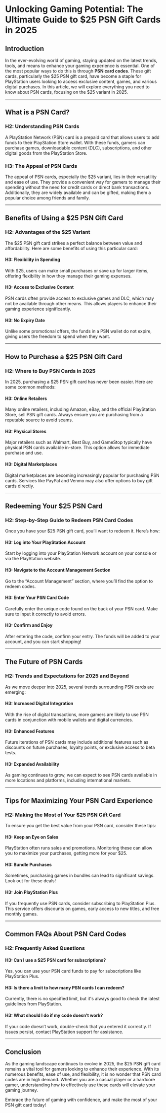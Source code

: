 # Unlocking Gaming Potential: The Ultimate Guide to $25 PSN Gift Cards in 2025

## Introduction

In the ever-evolving world of gaming, staying updated on the latest trends, tools, and means to enhance your gaming experience is essential. One of the most popular ways to do this is through **PSN card codes**. These gift cards, particularly the $25 PSN gift card, have become a staple for PlayStation users looking to access exclusive content, games, and various digital purchases. In this article, we will explore everything you need to know about PSN cards, focusing on the $25 variant in 2025.

---

## What is a PSN Card?

### H2: Understanding PSN Cards

A PlayStation Network (PSN) card is a prepaid card that allows users to add funds to their PlayStation Store wallet. With these funds, gamers can purchase games, downloadable content (DLC), subscriptions, and other digital goods from the PlayStation Store.

### H3: The Appeal of PSN Cards

The appeal of PSN cards, especially the $25 variant, lies in their versatility and ease of use. They provide a convenient way for gamers to manage their spending without the need for credit cards or direct bank transactions. Additionally, they are widely available and can be gifted, making them a popular choice among friends and family.

---

## Benefits of Using a $25 PSN Gift Card

### H2: Advantages of the $25 Variant

The $25 PSN gift card strikes a perfect balance between value and affordability. Here are some benefits of using this particular card:

#### H3: Flexibility in Spending

With $25, users can make small purchases or save up for larger items, offering flexibility in how they manage their gaming expenses.

#### H3: Access to Exclusive Content

PSN cards often provide access to exclusive games and DLC, which may not be available through other means. This allows players to enhance their gaming experience significantly.

#### H3: No Expiry Date

Unlike some promotional offers, the funds in a PSN wallet do not expire, giving users the freedom to spend when they want.

---

## How to Purchase a $25 PSN Gift Card

### H2: Where to Buy PSN Cards in 2025

In 2025, purchasing a $25 PSN gift card has never been easier. Here are some common methods:

#### H3: Online Retailers

Many online retailers, including Amazon, eBay, and the official PlayStation Store, sell PSN gift cards. Always ensure you are purchasing from a reputable source to avoid scams.

#### H3: Physical Stores

Major retailers such as Walmart, Best Buy, and GameStop typically have physical PSN cards available in-store. This option allows for immediate purchase and use.

#### H3: Digital Marketplaces

Digital marketplaces are becoming increasingly popular for purchasing PSN cards. Services like PayPal and Venmo may also offer options to buy gift cards directly.

---

## Redeeming Your $25 PSN Card

### H2: Step-by-Step Guide to Redeem PSN Card Codes

Once you have your $25 PSN gift card, you’ll want to redeem it. Here’s how:

#### H3: Log into Your PlayStation Account

Start by logging into your PlayStation Network account on your console or via the PlayStation website.

#### H3: Navigate to the Account Management Section

Go to the “Account Management” section, where you’ll find the option to redeem codes.

#### H3: Enter Your PSN Card Code

Carefully enter the unique code found on the back of your PSN card. Make sure to input it correctly to avoid errors.

#### H3: Confirm and Enjoy

After entering the code, confirm your entry. The funds will be added to your account, and you can start shopping!

---

## The Future of PSN Cards

### H2: Trends and Expectations for 2025 and Beyond

As we move deeper into 2025, several trends surrounding PSN cards are emerging:

#### H3: Increased Digital Integration

With the rise of digital transactions, more gamers are likely to use PSN cards in conjunction with mobile wallets and digital currencies.

#### H3: Enhanced Features

Future iterations of PSN cards may include additional features such as discounts on future purchases, loyalty points, or exclusive access to beta tests.

#### H3: Expanded Availability

As gaming continues to grow, we can expect to see PSN cards available in more locations and platforms, including international markets.

---

## Tips for Maximizing Your PSN Card Experience

### H2: Making the Most of Your $25 PSN Gift Card

To ensure you get the best value from your PSN card, consider these tips:

#### H3: Keep an Eye on Sales

PlayStation often runs sales and promotions. Monitoring these can allow you to maximize your purchases, getting more for your $25.

#### H3: Bundle Purchases

Sometimes, purchasing games in bundles can lead to significant savings. Look out for these deals!

#### H3: Join PlayStation Plus

If you frequently use PSN cards, consider subscribing to PlayStation Plus. This service offers discounts on games, early access to new titles, and free monthly games.

---

## Common FAQs About PSN Card Codes

### H2: Frequently Asked Questions

#### H3: Can I use a $25 PSN card for subscriptions?

Yes, you can use your PSN card funds to pay for subscriptions like PlayStation Plus.

#### H3: Is there a limit to how many PSN cards I can redeem?

Currently, there is no specified limit, but it's always good to check the latest guidelines from PlayStation.

#### H3: What should I do if my code doesn’t work?

If your code doesn’t work, double-check that you entered it correctly. If issues persist, contact PlayStation support for assistance.

---

## Conclusion

As the gaming landscape continues to evolve in 2025, the $25 PSN gift card remains a vital tool for gamers looking to enhance their experience. With its numerous benefits, ease of use, and flexibility, it is no wonder that PSN card codes are in high demand. Whether you are a casual player or a hardcore gamer, understanding how to effectively use these cards will elevate your gaming journey. 

Embrace the future of gaming with confidence, and make the most of your PSN gift card today!
